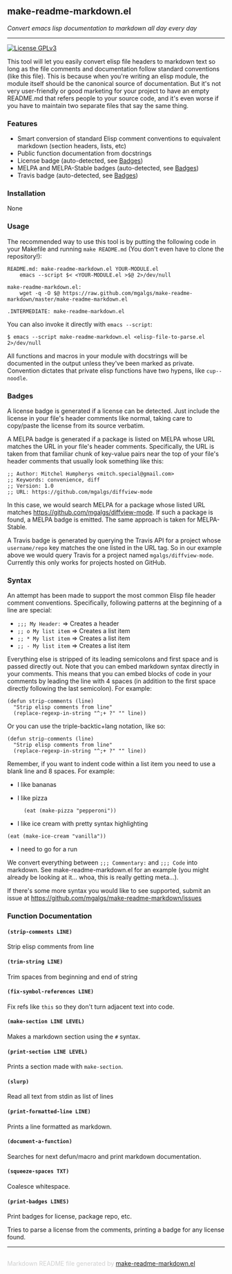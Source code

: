 ## make-readme-markdown.el
*Convert emacs lisp documentation to markdown all day every day*

---
[![License GPLv3](https://img.shields.io/badge/license-GPL_v3-green.svg)](http://www.gnu.org/licenses/gpl-3.0.html)

This tool will let you easily convert elisp file headers to markdown text so
long as the file comments and documentation follow standard conventions
(like this file). This is because when you're writing an elisp module, the
module itself should be the canonical source of documentation. But it's not
very user-friendly or good marketing for your project to have an empty
README.md that refers people to your source code, and it's even worse if you
have to maintain two separate files that say the same thing.

### Features


* Smart conversion of standard Elisp comment conventions to
  equivalent markdown (section headers, lists, etc)
* Public function documentation from docstrings
* License badge (auto-detected, see [Badges](#badges))
* MELPA and MELPA-Stable badges (auto-detected, see [Badges](#badges))
* Travis badge (auto-detected, see [Badges](#badges))

### Installation


None

### Usage


The recommended way to use this tool is by putting the following code in
your Makefile and running `make README.md` (You don't even have to clone the
repository!):

    README.md: make-readme-markdown.el YOUR-MODULE.el
    	emacs --script $< <YOUR-MODULE.el >$@ 2>/dev/null

    make-readme-markdown.el:
    	wget -q -O $@ https://raw.github.com/mgalgs/make-readme-markdown/master/make-readme-markdown.el

    .INTERMEDIATE: make-readme-markdown.el

You can also invoke it directly with `emacs --script`:

    $ emacs --script make-readme-markdown.el <elisp-file-to-parse.el 2>/dev/null

All functions and macros in your module with docstrings will be documented
in the output unless they've been marked as private. Convention dictates
that private elisp functions have two hypens, like `cup--noodle`.

### Badges


A license badge is generated if a license can be detected.  Just include
the license in your file's header comments like normal, taking care to
copy/paste the license from its source verbatim.

A MELPA badge is generated if a package is listed on MELPA whose URL
matches the URL in your file's header comments.  Specifically, the URL
is taken from that familiar chunk of key-value pairs near the top of
your file's header comments that usually look something like this:

    ;; Author: Mitchel Humpherys <mitch.special@gmail.com>
    ;; Keywords: convenience, diff
    ;; Version: 1.0
    ;; URL: https://github.com/mgalgs/diffview-mode

In this case, we would search MELPA for a package whose listed URL
matches https://github.com/mgalgs/diffview-mode.  If such a package is
found, a MELPA badge is emitted.  The same approach is taken for
MELPA-Stable.

A Travis badge is generated by querying the Travis API for a project
whose `username/repo` key matches the one listed in the URL tag.  So in
our example above we would query Travis for a project named
`mgalgs/diffview-mode`.  Currently this only works for projects hosted
on GitHub.

### Syntax


An attempt has been made to support the most common Elisp file header
comment conventions.  Specifically, following patterns at the beginning
of a line are special:

* `;;; My Header:` ⇒ Creates a header
* `;; o My list item` ⇒ Creates a list item
* `;; * My list item` ⇒ Creates a list item
* `;; - My list item` ⇒ Creates a list item

Everything else is stripped of its leading semicolons and first
space and is passed directly out. Note that you can embed markdown
syntax directly in your comments. This means that you can embed
blocks of code in your comments by leading the line with 4 spaces
(in addition to the first space directly following the last
semicolon). For example:

    (defun strip-comments (line)
      "Strip elisp comments from line"
      (replace-regexp-in-string "^;+ ?" "" line))

Or you can use the triple-backtic+lang notation, like so:

```elisp
(defun strip-comments (line)
  "Strip elisp comments from line"
  (replace-regexp-in-string "^;+ ?" "" line))
```

Remember, if you want to indent code within a list item you need to use
a blank line and 8 spaces. For example:

* I like bananas
* I like pizza

        (eat (make-pizza "pepperoni"))

* I like ice cream with pretty syntax highlighting

```elisp
(eat (make-ice-cream "vanilla"))
```

* I need to go for a run

We convert everything between `;;; Commentary:` and `;;; Code` into
markdown. See make-readme-markdown.el for an example (you might already
be looking at it... whoa, this is really getting meta...).

If there's some more syntax you would like to see supported, submit
an issue at https://github.com/mgalgs/make-readme-markdown/issues

### Function Documentation


#### `(strip-comments LINE)`

Strip elisp comments from line

#### `(trim-string LINE)`

Trim spaces from beginning and end of string

#### `(fix-symbol-references LINE)`

Fix refs like `this` so they don't turn adjacent text into code.

#### `(make-section LINE LEVEL)`

Makes a markdown section using the `#` syntax.

#### `(print-section LINE LEVEL)`

Prints a section made with `make-section`.

#### `(slurp)`

Read all text from stdin as list of lines

#### `(print-formatted-line LINE)`

Prints a line formatted as markdown.

#### `(document-a-function)`

Searches for next defun/macro and print markdown documentation.

#### `(squeeze-spaces TXT)`

Coalesce whitespace.

#### `(print-badges LINES)`

Print badges for license, package repo, etc.

Tries to parse a license from the comments, printing a badge for
any license found.

-----
<div style="padding-top:15px;color: #d0d0d0;">
Markdown README file generated by
<a href="https://github.com/mgalgs/make-readme-markdown">make-readme-markdown.el</a>
</div>
